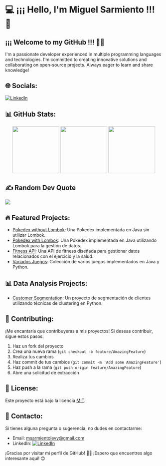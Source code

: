 # 💻 ¡¡¡ Hello, I'm Miguel Sarmiento !!! 👋

## ¡¡¡ Welcome to my GitHub !!! 👨‍🎓
I'm a passionate developer experienced in multiple programming languages and technologies. I'm committed to creating innovative solutions and collaborating on open-source projects. Always eager to learn and share knowledge!

## 🌐 Socials:
[![LinkedIn](https://img.shields.io/badge/LinkedIn-%230077B5.svg?logo=linkedin&logoColor=white)](https://www.linkedin.com/in/miguel-sarmiento-)

## 📊 GitHub Stats:
<div align="center">
  <img src="https://github-readme-stats.vercel.app/api?username=miguelASL&theme=blue-green&hide_border=false&include_all_commits=false&count_private=false" height="150" />
  <img src="https://github-readme-streak-stats.herokuapp.com/?user=miguelASL&theme=blue-green&hide_border=false" height="150" />
  <img src="https://github-readme-stats.vercel.app/api/top-langs/?username=miguelASL&theme=blue-green&hide_border=false&include_all_commits=false&count_private=false&layout=compact" height="150" />
</div>

## ✍️ Random Dev Quote
![](https://quotes-github-readme.vercel.app/api?type=horizontal&theme=radical)

## 🔥 Featured Projects:
- [Pokedex without Lombok](https://github.com/miguelASL/Ejemplo-Pokedex): Una Pokedex implementada en Java sin utilizar Lombok.
- [Pokedex with Lombok](https://github.com/miguelASL/Ejemplo-Pokedex-lombok): Una Pokedex implementada en Java utilizando Lombok para la gestión de datos.
- [Fitness API](https://github.com/miguelASL/ayuda_fitnes): Una API de fitness diseñada para gestionar datos relacionados con el ejercicio y la salud.
- [Variados Juegos](https://github.com/miguelASL/juegos): Colección de varios juegos implementados en Java y Python.

## 📊 Data Analysis Projects:
- [Customer Segmentation](https://github.com/miguelASL/customer-segmentation): Un proyecto de segmentación de clientes utilizando técnicas de clustering en Python.

## 🤝 Contributing:
¡Me encantaría que contribuyeras a mis proyectos! Si deseas contribuir, sigue estos pasos:
1. Haz un fork del proyecto
2. Crea una nueva rama (`git checkout -b feature/AmazingFeature`)
3. Realiza tus cambios
4. Haz commit de tus cambios (`git commit -m 'Add some AmazingFeature'`)
5. Haz push a la rama (`git push origin feature/AmazingFeature`)
6. Abre una solicitud de extracción

## 📝 License:
Este proyecto está bajo la licencia [MIT](https://choosealicense.com/licenses/mit/).

## 📧 Contacto:
Si tienes alguna pregunta o sugerencia, no dudes en contactarme:
- Email: msarmientolevy@gmail.com
- LinkedIn: [![LinkedIn](https://img.shields.io/badge/LinkedIn-%230077B5.svg?logo=linkedin&logoColor=white)](https://www.linkedin.com/in/miguel-sarmiento-)

¡Gracias por visitar mi perfil de GitHub! 👨‍💻 ¡Espero que encuentres algo interesante aquí! 😊
